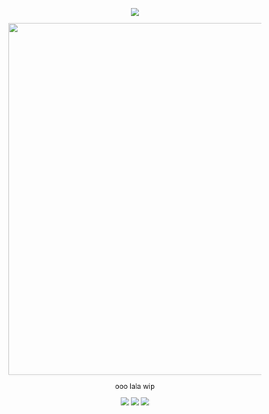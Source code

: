 <div align="center">
  
  ![](https://komarev.com/ghpvc/?username=atervir&color=8c6452)
<p align="center">
    <img width="700" src="" alt="">
</p>

ooo lala wip

[![](wrebtry)](https://rentry.co/atervir)
[![](ata)](https://atervir.atabook.org/)
[![](prncs)](https://pronouns.cc/@atervir)
